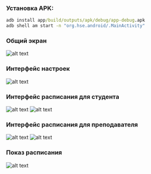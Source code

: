 ### Установка APK:
```cmd
adb install app/build/outputs/apk/debug/app-debug.apk
adb shell am start -n "org.hse.android/.MainActivity"
```


### Общий экран
![alt text](README_images/image5.png)

### Интерфейс настроек
![alt text](README_images/image4.png)

### Интерфейс расписания для студента
![alt text](README_images/image0.png)
![alt text](README_images/image1.png)

### Интерфейс расписания для преподавателя
![alt text](README_images/image2.png)
![alt text](README_images/image3.png)

### Показ расписания
![alt text](README_images/image6.png)